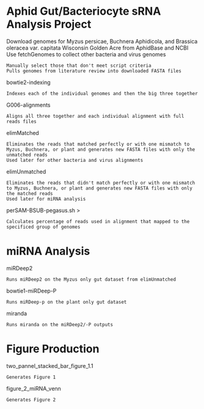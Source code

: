 # Aphid Gut/Bacteriocyte sRNA Analysis Project

Download genomes for Myzus persicae, Buchnera Aphidicola, and Brassica oleracea var. capitata Wisconsin Golden Acre from AphidBase and NCBI
Use fetchGenomes to collect other bacteria and virus genomes

    Manually select those that don't meet script criteria
    Pulls genomes from literature review into downloaded FASTA files
bowtie2-indexing

    Indexes each of the individual genomes and then the big three together
G006-alignments

    Aligns all three together and each individual alignment with full reads files

elimMatched

    Eliminates the reads that matched perfectly or with one mismatch to Myzus, Buchnera, or plant and generates new FASTA files with only the unmatched reads
    Used later for other bacteria and virus alignments
elimUnmatched

    Eliminates the reads that didn't match perfectly or with one mismatch to Myzus, Buchnera, or plant and generates new FASTA files with only the matched reads
    Used later for miRNA analysis
perSAM-BSUB-pegasus.sh >

    Calculates percentage of reads used in alignment that mapped to the specificed group of genomes
# miRNA Analysis

miRDeep2

    Runs miRDeep2 on the Myzus only gut dataset from elimUnmatched
bowtie1-miRDeep-P

    Runs miRDeep-p on the plant only gut dataset
miranda

    Runs miranda on the miRDeep2/-P outputs

# Figure Production

two_pannel_stacked_bar_figure_1.1

    Generates Figure 1
figure_2_miRNA_venn

    Generates Figure 2
